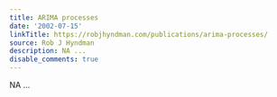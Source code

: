 ```yaml
---
title: ARIMA processes
date: '2002-07-15'
linkTitle: https://robjhyndman.com/publications/arima-processes/
source: Rob J Hyndman
description: NA ...
disable_comments: true
---
```

NA ...